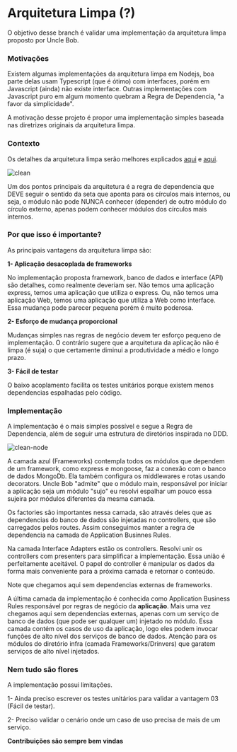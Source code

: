 # Arquitetura Limpa (?)

O objetivo desse branch é validar uma implementação da arquitetura limpa proposto por Uncle Bob.

### Motivações

Existem algumas implementações da arquitetura limpa em Nodejs, boa parte delas usam Typescript (que é ótimo) com interfaces, porém em Javascript (ainda) não existe interface. Outras implementações com Javascript puro em algum momento quebram a Regra de Dependencia, "a favor da simplicidade". 

A motivação desse projeto é propor uma implementação simples baseada nas diretrizes originais da arquitetura limpa.

### Contexto

Os detalhes da arquitetura limpa serão melhores explicados [aqui](https://www.youtube.com/watch?v=Nsjsiz2A9mg) e [aqui](https://blog.cleancoder.com/uncle-bob/2012/08/13/the-clean-architecture.html).

![clean](https://blog.cleancoder.com/uncle-bob/images/2012-08-13-the-clean-architecture/CleanArchitecture.jpg)


Um dos pontos principais da arquitetura é a regra de dependencia que DEVE seguir o sentido da seta que aponta para os círculos mais internos, ou seja, o módulo não pode NUNCA conhecer (depender) de outro módulo do círculo externo, apenas podem conhecer módulos dos círculos mais internos.

### Por que isso é importante?

As principais vantagens da arquitetura limpa são:

****1- Aplicação desacoplada de frameworks****

No implementação proposta framework, banco de dados e interface (API) são detalhes, como realmente deveriam ser. Não temos uma aplicação express, temos uma aplicação que utiliza o express. Ou, não temos uma aplicação Web, temos uma aplicação que utiliza a Web como interface. Essa mudança pode parecer pequena porém é muito poderosa.

****2- Esforço de mudança proporcional****

Mudanças simples nas regras de negócio devem ter esforço pequeno de implementação. O contrário sugere que a arquitetura da aplicação não é limpa (é suja) o que certamente diminui a produtividade a médio e longo prazo. 

****3- Fácil de testar****

O baixo acoplamento facilita os testes unitários porque existem menos dependencias espalhadas pelo código.


### Implementação

A implementação é o mais simples possível e segue a Regra de Dependencia, além de seguir uma estrutura de diretórios inspirada no DDD.


![clean-node](https://raw.githubusercontent.com/Homem-App/api/clean/node/clean.png)

A camada azul (Frameworks) contempla todos os módulos que dependem de um framework, como express e mongoose, faz a conexão com o banco de dados MongoDb. Ela também configura os middlewares e rotas usando decorators. Uncle Bob "admite" que o módulo main, responsável por iniciar a aplicação seja um módulo "sujo" eu resolvi espalhar um pouco essa sujeira por módulos diferentes da mesma camada.

Os factories são importantes nessa camada, são através deles que as dependencias do banco de dados são injetadas no controllers, que são carregados pelos routes. Assim conseguimos manter a regra de dependencia na camada de Application Businnes Rules.

Na camada Interface Adapters estão os controllers. Resolvi unir os controllers com presenters para simplificar a implementação. Essa união é perfeitamente aceitável. O papel do controller é manipular os dados da forma mais conveniente para a próxima camada e retornar o conteúdo.

Note que chegamos aqui sem dependencias externas de frameworks.

A última camada da implementação é conhecida como Application Business Rules responsável por regras de negócio da **aplicação**. Mais uma vez chegamos aqui sem dependencias externas, apenas com um serviço de banco de dados (que pode ser qualquer um) injetado no módulo. Essa camada contém os casos de uso da aplicação, logo eles podem invocar funções de alto nível dos serviços de banco de dados. Atenção para os módulos do diretório infra (camada Frameworks/Drinvers) que garatem serviços de alto nível injetados.

### Nem tudo são flores

A implementação possui limitações. 

1- Ainda preciso escrever os testes unitários para validar a vantagem 03 (Fácil de testar).

2- Preciso validar o cenário onde um caso de uso precisa de mais de um serviço.


**Contribuições são sempre bem vindas**
